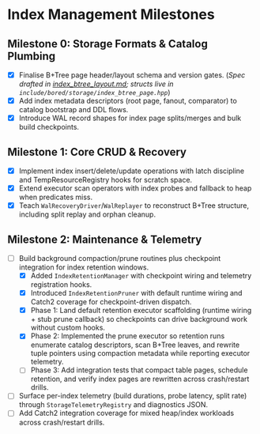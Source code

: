 # Index Management Milestones

## Milestone 0: Storage Formats & Catalog Plumbing
- [x] Finalise B+Tree page header/layout schema and version gates. (_Spec drafted in [index_btree_layout.md](index_btree_layout.md); structs live in `include/bored/storage/index_btree_page.hpp`_) 
- [x] Add index metadata descriptors (root page, fanout, comparator) to catalog bootstrap and DDL flows.
- [x] Introduce WAL record shapes for index page splits/merges and bulk build checkpoints.

## Milestone 1: Core CRUD & Recovery
- [x] Implement index insert/delete/update operations with latch discipline and TempResourceRegistry hooks for scratch space.
- [x] Extend executor scan operators with index probes and fallback to heap when predicates miss.
- [x] Teach `WalRecoveryDriver`/`WalReplayer` to reconstruct B+Tree structure, including split replay and orphan cleanup.

## Milestone 2: Maintenance & Telemetry
- [ ] Build background compaction/prune routines plus checkpoint integration for index retention windows.
	- [x] Added `IndexRetentionManager` with checkpoint wiring and telemetry registration hooks.
	- [x] Introduced `IndexRetentionPruner` with default runtime wiring and Catch2 coverage for checkpoint-driven dispatch.
	- [x] Phase 1: Land default retention executor scaffolding (runtime wiring + stub prune callback) so checkpoints can drive background work without custom hooks.
	- [x] Phase 2: Implemented the prune executor so retention runs enumerate catalog descriptors, scan B+Tree leaves, and rewrite tuple pointers using compaction metadata while reporting executor telemetry.
	- [ ] Phase 3: Add integration tests that compact table pages, schedule retention, and verify index pages are rewritten across crash/restart drills.
- [ ] Surface per-index telemetry (build durations, probe latency, split rate) through `StorageTelemetryRegistry` and diagnostics JSON.
- [ ] Add Catch2 integration coverage for mixed heap/index workloads across crash/restart drills.
